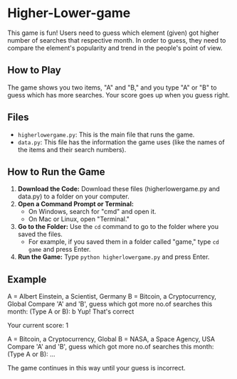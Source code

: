 # Higher-Lower-game
This game is fun! Users need to guess which element (given) got higher number of searches that respective month. In order to guess, they need to compare the element's popularity and trend in the people's point of view.

## How to Play

The game shows you two items, "A" and "B," and you type "A" or "B" to guess which has more searches. Your score goes up when you guess right.

## Files

* `higherlowergame.py`: This is the main file that runs the game.
* `data.py`: This file has the information the game uses (like the names of the items and their search numbers).

## How to Run the Game

1.  **Download the Code:** Download these files (higherlowergame.py and data.py) to a folder on your computer.
2.  **Open a Command Prompt or Terminal:**
    * On Windows, search for "cmd" and open it.
    * On Mac or Linux, open "Terminal."
3.  **Go to the Folder:** Use the `cd` command to go to the folder where you saved the files.
    * For example, if you saved them in a folder called "game," type `cd game` and press Enter.
4.  **Run the Game:** Type `python higherlowergame.py` and press Enter.

## Example
A =  Albert Einstein, a Scientist, Germany
B =  Bitcoin, a Cryptocurrency, Global
Compare 'A' and 'B', guess which got more no.of searches this month: (Type A or B): b
Yup! That's correct

Your current score: 1



A =  Bitcoin, a Cryptocurrency, Global
B =  NASA, a Space Agency, USA
Compare 'A' and 'B', guess which got more no.of searches this month: (Type A or B): ...

The game continues in this way until your guess is incorrect.
